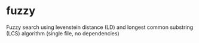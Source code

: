 # fuzzy
Fuzzy search using levenstein distance (LD) and longest common substring (LCS) algorithm (single file, no dependencies)

